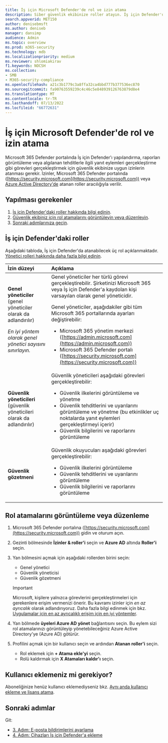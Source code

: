 ```yaml
---
title: İş için Microsoft Defender'de rol ve izin atama
description: Siber güvenlik ekibinize roller atayın. İş için Defender'da bu roller ve izinler hakkında bilgi edinin.
search.appverid: MET150
author: denisebmsft
ms.author: deniseb
manager: dansimp
audience: Admin
ms.topic: overview
ms.prod: m365-security
ms.technology: mdb
ms.localizationpriority: medium
ms.reviewer: shlomiakirav
f1.keywords: NOCSH
ms.collection:
- SMB
- M365-security-compliance
ms.openlocfilehash: a21c3b1779c3a8ffa32ca4bbd777b377536ec870
ms.sourcegitcommit: fa90763559239c4c46c5e848939126763879d8e4
ms.translationtype: MT
ms.contentlocale: tr-TR
ms.lasthandoff: 07/13/2022
ms.locfileid: "66772631"
---
```

# <a name="assign-roles-and-permissions-in-microsoft-defender-for-business"></a>İş için Microsoft Defender'de rol ve izin atama

Microsoft 365 Defender portalında İş için Defender'ı yapılandırma, raporları görüntüleme veya algılanan tehditlerle ilgili yanıt eylemleri gerçekleştirme gibi görevleri gerçekleştirmek için güvenlik ekibinize uygun izinlerin atanması gerekir. İzinler, Microsoft 365 Defender portalında ([https://security.microsoft.com](https://security.microsoft.com)) veya [Azure Active Directory'de](/azure/active-directory/roles/manage-roles-portal) atanan roller aracılığıyla verilir. 

## <a name="what-to-do"></a>Yapılması gerekenler

1. [İş için Defender'daki roller hakkında bilgi edinin](#roles-in-defender-for-business).
2. [Güvenlik ekibiniz için rol atamalarını görüntüleyin veya düzenleyin](#view-or-edit-role-assignments).
3. [Sonraki adımlarınıza geçin](#next-steps).


## <a name="roles-in-defender-for-business"></a>İş için Defender'daki roller

Aşağıdaki tabloda, İş için Defender'da atanabilecek üç rol açıklanmaktadır. [Yönetici rolleri hakkında daha fazla bilgi edinin](../../admin/add-users/about-admin-roles.md).

| İzin düzeyi | Açıklama |
|:---|:---|
| **Genel yöneticiler** (genel yöneticiler olarak da adlandırılır) <p> *En iyi yöntem olarak genel yönetici sayısını sınırlayın.* | Genel yöneticiler her türlü görevi gerçekleştirebilir. Şirketinizi Microsoft 365 veya İş için Defender'a kaydolan kişi varsayılan olarak genel yöneticidir. <p> Genel yöneticiler, aşağıdakiler gibi tüm Microsoft 365 portallarında ayarları değiştirebilir: <ul><li>Microsoft 365 yönetim merkezi ([https://admin.microsoft.com](https://admin.microsoft.com))</li><li>Microsoft 365 Defender portalı ([https://security.microsoft.com](https://security.microsoft.com))</li></ul> |
| **Güvenlik yöneticileri** (güvenlik yöneticileri olarak da adlandırılır) | Güvenlik yöneticileri aşağıdaki görevleri gerçekleştirebilir: <ul><li>Güvenlik ilkelerini görüntüleme ve yönetme</li><li>Güvenlik tehditlerini ve uyarılarını görüntüleme ve yönetme (bu etkinlikler uç noktalarda yanıt eylemleri gerçekleştirmeyi içerir)</li><li>Güvenlik bilgilerini ve raporlarını görüntüleme</li></ul> |
| **Güvenlik gözetmeni** | Güvenlik okuyucuları aşağıdaki görevleri gerçekleştirebilir:<ul><li>Güvenlik ilkelerini görüntüleme</li><li>Güvenlik tehditlerini ve uyarılarını görüntüleme</li><li>Güvenlik bilgilerini ve raporlarını görüntüleme</li></ul>  |


## <a name="view-or-edit-role-assignments"></a>Rol atamalarını görüntüleme veya düzenleme

1. Microsoft 365 Defender portalına ([https://security.microsoft.com](https://security.microsoft.com)) gidin ve oturum açın.

2. Gezinti bölmesinde **İzinler & roller'i** seçin ve **Azure AD** altında **Roller'i** seçin.

3. Yan bölmesini açmak için aşağıdaki rollerden birini seçin:

   - Genel yönetici
   - Güvenlik yöneticisi
   - Güvenlik gözetmeni

   > [!IMPORTANT]
   > Microsoft, kişilere yalnızca görevlerini gerçekleştirmeleri için gerekenlere erişim vermenizi önerir. Bu kavramı izinler için *en az ayrıcalık* olarak adlandırıyoruz. Daha fazla bilgi edinmek için bkz. [Uygulamalar için en az ayrıcalıklı erişim için en iyi yöntemler](/azure/active-directory/develop/secure-least-privileged-access). 

4. Yan bölmede **üyeleri Azure AD yönet** bağlantısını seçin. Bu eylem sizi rol atamalarınızı görüntüleyip yönetebileceğiniz Azure Active Directory'ye (Azure AD) götürür.

5. Profilini açmak için bir kullanıcı seçin ve ardından **Atanan roller'i** seçin.

   - Rol eklemek için **+ Atama ekle'yi** seçin.
   - Rolü kaldırmak için **X Atamaları kaldır'ı** seçin. 

## <a name="need-to-add-users"></a>Kullanıcı eklemeniz mi gerekiyor?

Aboneliğinize henüz kullanıcı eklemediyseniz bkz. [Aynı anda kullanıcı ekleme ve lisans atama](mdb-add-users.md).

## <a name="next-steps"></a>Sonraki adımlar

Git:

- [3. Adım: E-posta bildirimlerini ayarlama](mdb-email-notifications.md)
- [4. Adım: Cihazları İş için Defender'a ekleme](mdb-onboard-devices.md)